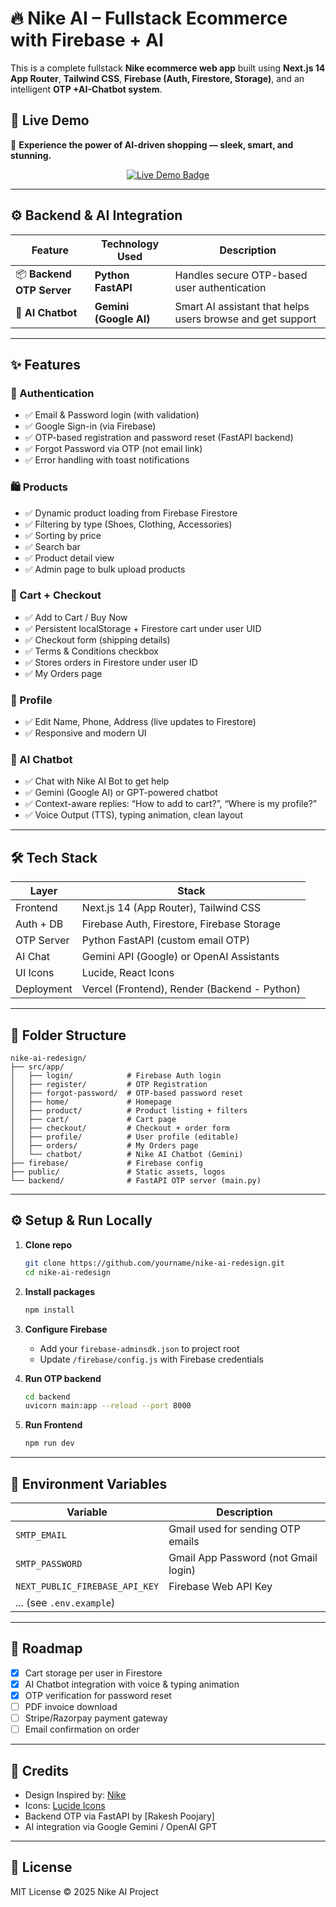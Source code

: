 # 🔥 Nike AI  – Fullstack Ecommerce with Firebase + AI

This is a complete fullstack **Nike ecommerce web app** built using **Next.js 14 App Router**, **Tailwind CSS**, **Firebase (Auth, Firestore, Storage)**, and an intelligent **OTP +AI-Chatbot system**.

## 🚀 Live Demo

🎯 **Experience the power of AI-driven shopping — sleek, smart, and stunning.**

<p align="center">
  <a href="https://nikeaccessx.onrender.com" target="_blank">
    <img src="https://img.shields.io/badge/🟢%20Click%20Here%20to%20Try%20Live%20Demo-000000?style=for-the-badge&logo=nike&logoColor=white" alt="Live Demo Badge" />
  </a>
</p>

---

## ⚙️ Backend & AI Integration

| Feature                     | Technology Used         | Description                                                |
|-----------------------------|--------------------------|------------------------------------------------------------|
| 📦 **Backend OTP Server**  | **Python FastAPI**       | Handles secure OTP-based user authentication              |
| 🧠 **AI Chatbot**          | **Gemini (Google AI)**   | Smart AI assistant that helps users browse and get support |

---

## ✨ Features

### 🔐 Authentication
- ✅ Email & Password login (with validation)
- ✅ Google Sign-in (via Firebase)
- ✅ OTP-based registration and password reset (FastAPI backend)
- ✅ Forgot Password via OTP (not email link)
- ✅ Error handling with toast notifications

### 🛍️ Products
- ✅ Dynamic product loading from Firebase Firestore
- ✅ Filtering by type (Shoes, Clothing, Accessories)
- ✅ Sorting by price
- ✅ Search bar
- ✅ Product detail view
- ✅ Admin page to bulk upload products

### 🛒 Cart + Checkout
- ✅ Add to Cart / Buy Now
- ✅ Persistent localStorage + Firestore cart under user UID
- ✅ Checkout form (shipping details)
- ✅ Terms & Conditions checkbox
- ✅ Stores orders in Firestore under user ID
- ✅ My Orders page

### 👤 Profile
- ✅ Edit Name, Phone, Address (live updates to Firestore)
- ✅ Responsive and modern UI

### 💬 AI Chatbot
- ✅ Chat with Nike AI Bot to get help
- ✅ Gemini (Google AI) or GPT-powered chatbot
- ✅ Context-aware replies: “How to add to cart?”, “Where is my profile?”
- ✅ Voice Output (TTS), typing animation, clean layout

---

## 🛠️ Tech Stack

| Layer         | Stack                                           |
|---------------|--------------------------------------------------|
| Frontend      | Next.js 14 (App Router), Tailwind CSS            |
| Auth + DB     | Firebase Auth, Firestore, Firebase Storage       |
| OTP Server    | Python FastAPI (custom email OTP)                |
| AI Chat       | Gemini API (Google) or OpenAI Assistants         |
| UI Icons      | Lucide, React Icons                              |
| Deployment    | Vercel (Frontend), Render (Backend - Python)     |

---

## 📁 Folder Structure

```
nike-ai-redesign/
├── src/app/
│   ├── login/            # Firebase Auth login
│   ├── register/         # OTP Registration
│   ├── forgot-password/  # OTP-based password reset
│   ├── home/             # Homepage
│   ├── product/          # Product listing + filters
│   ├── cart/             # Cart page
│   ├── checkout/         # Checkout + order form
│   ├── profile/          # User profile (editable)
│   ├── orders/           # My Orders page
│   └── chatbot/          # Nike AI Chatbot (Gemini)
├── firebase/             # Firebase config
├── public/               # Static assets, logos
└── backend/              # FastAPI OTP server (main.py)
```

---

## ⚙️ Setup & Run Locally

1. **Clone repo**
   ```bash
   git clone https://github.com/yourname/nike-ai-redesign.git
   cd nike-ai-redesign
   ```

2. **Install packages**
   ```bash
   npm install
   ```

3. **Configure Firebase**
   - Add your `firebase-adminsdk.json` to project root
   - Update `/firebase/config.js` with Firebase credentials

4. **Run OTP backend**
   ```bash
   cd backend
   uvicorn main:app --reload --port 8000
   ```

5. **Run Frontend**
   ```bash
   npm run dev
   ```

---

## 🔐 Environment Variables

| Variable              | Description                          |
|-----------------------|--------------------------------------|
| `SMTP_EMAIL`          | Gmail used for sending OTP emails   |
| `SMTP_PASSWORD`       | Gmail App Password (not Gmail login) |
| `NEXT_PUBLIC_FIREBASE_API_KEY` | Firebase Web API Key         |
| ... (see `.env.example`) |                                    |

---

## 🚧 Roadmap

- [x] Cart storage per user in Firestore
- [x] AI Chatbot integration with voice & typing animation
- [x] OTP verification for password reset
- [ ] PDF invoice download
- [ ] Stripe/Razorpay payment gateway
- [ ] Email confirmation on order

---

## 🤝 Credits

- Design Inspired by: [Nike](https://nike.com)
- Icons: [Lucide Icons](https://lucide.dev/)
- Backend OTP via FastAPI by [Rakesh Poojary]
- AI integration via Google Gemini / OpenAI GPT

---

## 📃 License

MIT License © 2025 Nike AI Project

